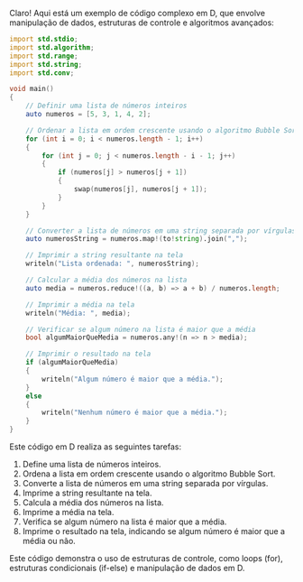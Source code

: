 Claro! Aqui está um exemplo de código complexo em D, que envolve manipulação de dados, estruturas de controle e algoritmos avançados:

```D
import std.stdio;
import std.algorithm;
import std.range;
import std.string;
import std.conv;

void main()
{
    // Definir uma lista de números inteiros
    auto numeros = [5, 3, 1, 4, 2];

    // Ordenar a lista em ordem crescente usando o algoritmo Bubble Sort
    for (int i = 0; i < numeros.length - 1; i++)
    {
        for (int j = 0; j < numeros.length - i - 1; j++)
        {
            if (numeros[j] > numeros[j + 1])
            {
                swap(numeros[j], numeros[j + 1]);
            }
        }
    }

    // Converter a lista de números em uma string separada por vírgulas
    auto numerosString = numeros.map!(to!string).join(",");

    // Imprimir a string resultante na tela
    writeln("Lista ordenada: ", numerosString);

    // Calcular a média dos números na lista
    auto media = numeros.reduce!((a, b) => a + b) / numeros.length;

    // Imprimir a média na tela
    writeln("Média: ", media);

    // Verificar se algum número na lista é maior que a média
    bool algumMaiorQueMedia = numeros.any!(n => n > media);

    // Imprimir o resultado na tela
    if (algumMaiorQueMedia)
    {
        writeln("Algum número é maior que a média.");
    }
    else
    {
        writeln("Nenhum número é maior que a média.");
    }
}
```

Este código em D realiza as seguintes tarefas:

1. Define uma lista de números inteiros.
2. Ordena a lista em ordem crescente usando o algoritmo Bubble Sort.
3. Converte a lista de números em uma string separada por vírgulas.
4. Imprime a string resultante na tela.
5. Calcula a média dos números na lista.
6. Imprime a média na tela.
7. Verifica se algum número na lista é maior que a média.
8. Imprime o resultado na tela, indicando se algum número é maior que a média ou não.

Este código demonstra o uso de estruturas de controle, como loops (for), estruturas condicionais (if-else) e manipulação de dados em D.